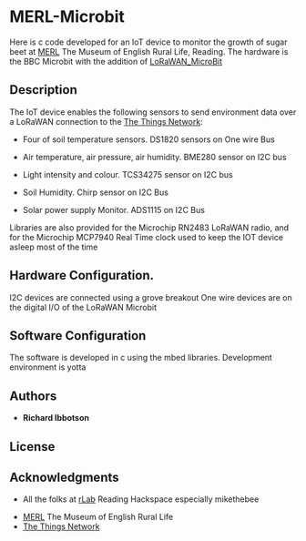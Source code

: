 # MERL-Microbit
Here is c code developed for an IoT device to monitor the growth of sugar beet at [MERL](https://www.reading.ac.uk/TheMERL/) The Museum of English Rural Life, Reading. The hardware is the BBC Microbit with the addition of [LoRaWAN_MicroBit](https://github.com/ribbotson/LoRaWAN_MicroBit)

## Description
The IoT device enables the following sensors to send environment data over a LoRaWAN connection to the [The Things Network](https://www.thethingsnetwork.org/):

* Four of soil temperature sensors. DS1820 sensors on One wire Bus

+ Air temperature, air pressure, air humidity. BME280 sensor on I2C bus

+ Light intensity and colour. TCS34275 sensor on I2C bus

+ Soil Humidity. Chirp sensor on I2C Bus

+ Solar power supply Monitor. ADS1115 on I2C Bus

Libraries are also provided for the Microchip RN2483 LoRaWAN radio, and for the Microchip MCP7940 Real Time clock used to keep the IOT device asleep most of the time

## Hardware Configuration.
I2C devices are connected using a grove breakout
One wire devices are on the digital I/O of the LoRaWAN Microbit

## Software Configuration
The software is developed in c using the mbed libraries. Development environment is yotta

## Authors

* **Richard Ibbotson**  



## License



## Acknowledgments

* All the folks at [rLab](http://www.rlab.org.uk) Reading Hackspace especially mikethebee
+ [MERL](https://www.reading.ac.uk/TheMERL/) The Museum of English Rural Life
+ [The Things Network](https://www.thethingsnetwork.org/)


